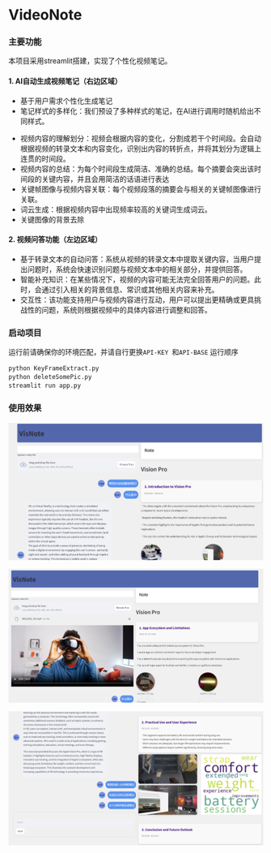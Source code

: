 # VideoNote

### 主要功能
本项目采用streamlit搭建，实现了个性化视频笔记。

#### 1. AI自动生成视频笔记（右边区域）

+ 基于用户需求个性化生成笔记
+ 笔记样式的多样化：我们预设了多种样式的笔记，在AI进行调用时随机给出不同样式。
- 视频内容的理解划分：视频会根据内容的变化，分割成若干个时间段。会自动根据视频的转录文本和内容变化，识别出内容的转折点，并将其划分为逻辑上连贯的时间段。
- 视频内容的总结：为每个时间段生成简洁、准确的总结。每个摘要会突出该时间段的关键内容，并且会用简洁的话语进行表达
- 关键帧图像与视频内容关联：每个视频段落的摘要会与相关的关键帧图像进行关联。
- 词云生成：根据视频内容中出现频率较高的关键词生成词云。
- 关键图像的背景去除

#### 2. 视频问答功能（左边区域）

- 基于转录文本的自动问答：系统从视频的转录文本中提取关键内容，当用户提出问题时，系统会快速识别问题与视频文本中的相关部分，并提供回答。
- 智能补充知识：在某些情况下，视频的内容可能无法完全回答用户的问题。此时，会通过引入相关的背景信息、常识或其他相关内容来补充。
- 交互性：该功能支持用户与视频内容进行互动，用户可以提出更精确或更具挑战性的问题，系统则根据视频中的具体内容进行调整和回答。

### 启动项目
运行前请确保你的环境匹配，并请自行更换`API-KEY `和`API-BASE`
运行顺序
```bash
python KeyFrameExtract.py
python deleteSomePic.py
streamlit run app.py
```

### 使用效果

![noteapp](asset/noteapp.png)

![noteshow1](asset/noteshow1.png)

![noteshow2](asset/noteshow2.png)



